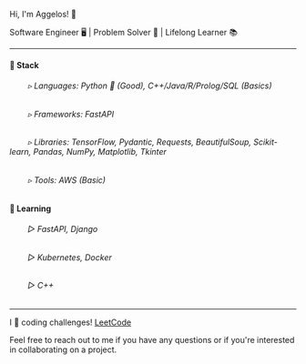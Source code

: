 Hi, I'm Aggelos! 👋

Software Engineer 🖥️ | Problem Solver 🧩 | Lifelong Learner 📚

---

#### 🔧 Stack

###### &emsp;&emsp; ▹ Languages: Python 🐍 (Good), C++/Java/R/Prolog/SQL (Basics)
  
###### &emsp;&emsp; ▹ Frameworks: FastAPI
  
###### &emsp;&emsp; ▹ Libraries: TensorFlow, Pydantic, Requests, BeautifulSoup, Scikit-learn, Pandas, NumPy, Matplotlib, Tkinter
  
###### &emsp;&emsp; ▹ Tools: AWS (Basic)

#### 🌱 Learning

###### &emsp;&emsp; ▻ FastAPI, Django
  
###### &emsp;&emsp; ▻ Kubernetes, Docker

###### &emsp;&emsp; ▻ C++

---

<p>I 💙 coding challenges! <a href="https://leetcode.com/papaggalos/">LeetCode</a></p>

Feel free to reach out to me if you have any questions or if you're interested in collaborating on a project.
